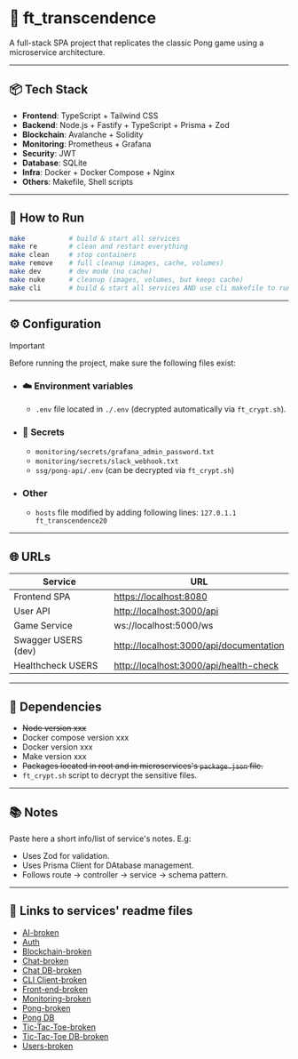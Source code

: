 # 🏓 ft_transcendence

A full-stack SPA project that replicates the classic Pong game using a microservice architecture.

---

## 📦 Tech Stack

- **Frontend**: TypeScript + Tailwind CSS
- **Backend**: Node.js + Fastify + TypeScript + Prisma + Zod
- **Blockchain**: Avalanche + Solidity
- **Monitoring**: Prometheus + Grafana
- **Security**: JWT
- **Database**: SQLite
- **Infra**: Docker + Docker Compose + Nginx
- **Others**: Makefile, Shell scripts

---

## 🚀 How to Run

```bash
make           # build & start all services
make re        # clean and restart everything
make clean     # stop containers
make remove    # full cleanup (images, cache, volumes)
make dev       # dev mode (no cache)
make nuke      # cleanup (images, volumes, but keeps cache)
make cli       # build & start all services AND use cli makefile to run it
```

---

## ⚙️ Configuration

> [!IMPORTANT]
>
> Before running the project, make sure the following files exist:
>
> - ### ☁️ Environment variables
>
>   - `.env` file located in `./.env` (decrypted automatically via `ft_crypt.sh`).
>
> - ### 🔐 Secrets
>
>   - `monitoring/secrets/grafana_admin_password.txt`
>   - `monitoring/secrets/slack_webhook.txt`
>   - `ssg/pong-api/.env` (can be decrypted via `ft_crypt.sh`)
>
> - ### Other
>
>   - `hosts` file modified by adding following lines: `127.0.1.1    ft_transcendence20`

---

## 🌐 URLs

| Service             | URL                                                                                        |
| ------------------- | ------------------------------------------------------------------------------------------ |
| Frontend SPA        | [https://localhost:8080](http://localhost:8080/)                                           |
| User API            | [http://localhost:3000/api](http://localhost:3000/api/users/)                              |
| Game Service        | ws://localhost:5000/ws                                                                     |
| Swagger USERS (dev) | [http://localhost:3000/api/documentation](http://localhost:3000/api/tools/swagger)         |
| Healthcheck USERS   | [http://localhost:3000/api/health-check](http://localhost:3000/api/health-check) |

---

## 🧩 Dependencies

- ~~Node version xxx~~
- Docker compose version xxx
- Docker version xxx
- Make version xxx
- ~~Packages located in root and in microservices's `package.json` file.~~
- `ft_crypt.sh` script to decrypt the sensitive files.

---

## 📚 Notes

Paste here a short info/list of service's notes.
E.g:

- Uses Zod for validation.
- Uses Prisma Client for DAtabase management.
- Follows route -> controller → service → schema pattern.

---

## 🔗 Links to services' readme files

- [AI-broken](/microservices/ai/README.md)
- [Auth](/microservices/auth/README.md)
- [Blockchain-broken](/microservices/blockchain/README.md)
- [Chat-broken](/microservices/chat_api/README.md)
- [Chat DB-broken](/microservices/chat_db/README.md)
- [CLI Client-broken](/microservices/cli_client/README.md)
- [Front-end-broken](/microservices/frontend/README.md)
- [Monitoring-broken](/microservices/monitoring/README.md)
- [Pong-broken](/microservices/pong/README.md)
- [Pong DB](/microservices/pong_db/README.md)
- [Tic-Tac-Toe-broken](/microservices/tictactoe_api/README.md)
- [Tic-Tac-Toe DB-broken](/microservices/tictactoe_db/README.md)
- [Users-broken](/microservices/users/README.md)
